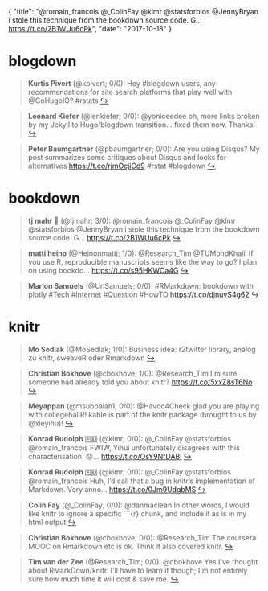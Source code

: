 {
  "title": "@romain_francois @_ColinFay @klmr @statsforbios @JennyBryan i stole this technique from the bookdown source code. G… https://t.co/2B1WUu6cPk",
  "date": "2017-10-18"
}

# blogdown

> **Kurtis Pivert** (@kpivert; 0/0): Hey #blogdown users, any recommendations for site search platforms that play well with @GoHugoIO? #rstats  [&#8618;](https://twitter.com/xieyihui/status/920351637801185280)

<!-- -->


> **Leonard Kiefer** (@lenkiefer; 0/0): @yoniceedee oh, more links broken by my Jekyll to Hugo/blogdown transition... fixed them now. Thanks!  [&#8618;](https://twitter.com/xieyihui/status/920271381752893444)

<!-- -->


> **Peter Baumgartner** (@pbaumgartner; 0/0): Are you using Disqus? My post summarizes some critiques about Disqus and looks for alternatives https://t.co/rjmOcjjCd9 #rstat #blogdown  [&#8618;](https://twitter.com/xieyihui/status/920172693613350912)

<!-- -->


# bookdown

> **tj mahr 🦆** (@tjmahr; 3/0): @romain_francois @_ColinFay @klmr @statsforbios @JennyBryan i stole this technique from the bookdown source code. G… https://t.co/2B1WUu6cPk  [&#8618;](https://twitter.com/xieyihui/status/920316349586509824)

<!-- -->


> **matti heino** (@Heinonmatti; 1/0): @Research_Tim @TUMohdKhalil If you use R, reproducible manuscripts seems like the way to go? I plan on using bookdo… https://t.co/s95HKWCa4G  [&#8618;](https://twitter.com/xieyihui/status/920371763997040642)

<!-- -->


> **Marlon Samuels** (@UriSamuels; 0/0): #RMarkdown: bookdown with plotly
#Tech #Internet #Question #HowTO
https://t.co/djnuvS4g62  [&#8618;](https://twitter.com/xieyihui/status/920057971266215937)

<!-- -->


# knitr

> **Mo Sedlak** (@MoSedlak; 1/0): Business idea: r2twitter library, analog zu knitr, sweaveR oder Rmarkdown  [&#8618;](https://twitter.com/xieyihui/status/920402378612006913)

<!-- -->


> **Christian Bokhove** (@cbokhove; 1/0): @Research_Tim I'm sure someone had already told you about knitr? https://t.co/5xxZ8sT6No  [&#8618;](https://twitter.com/xieyihui/status/920279518031605760)

<!-- -->


> **Meyappan** (@msubbaiah1; 0/0): @Havoc4Check glad you are playing with collegeballR! kable is part of the knitr package (brought to us by @xieyihu)!  [&#8618;](https://twitter.com/xieyihui/status/920369768984666113)

<!-- -->


> **Konrad Rudolph 🇪🇺** (@klmr; 0/0): @_ColinFay @statsforbios @romain_francois FWIW, Yihui unfortunately disagrees with this characterisation. 😟… https://t.co/OsY9NfDABl  [&#8618;](https://twitter.com/xieyihui/status/920303897293545472)

<!-- -->


> **Konrad Rudolph 🇪🇺** (@klmr; 0/0): @_ColinFay @statsforbios @romain_francois Huh, I’d call that a bug in knitr’s implementation of Markdown. Very anno… https://t.co/0Jm9UdgbMS  [&#8618;](https://twitter.com/xieyihui/status/920302627350511616)

<!-- -->


> **Colin Fay** (@_ColinFay; 0/0): @danmaclean In other words, I would like knitr to ignore a specific ```{r} chunk, and include it as is in my html output  [&#8618;](https://twitter.com/xieyihui/status/920296758202298370)

<!-- -->


> **Christian Bokhove** (@cbokhove; 0/0): @Research_Tim The coursera MOOC on Rmarkdown etc is ok. Think it also covered knitr.  [&#8618;](https://twitter.com/xieyihui/status/920280862196948992)

<!-- -->


> **Tim van der Zee** (@Research_Tim; 0/0): @cbokhove Yes I've thought about RMarkDown/knitr. I'll have to learn it though; I'm not entirely sure how much time it will cost &amp; save me.  [&#8618;](https://twitter.com/xieyihui/status/920280523712421888)

<!-- -->


